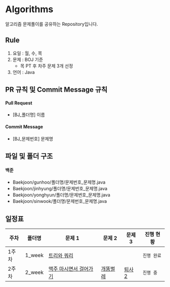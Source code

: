# Algorithms
알고리즘 문제풀이를 공유하는 Repository입니다.

## Rule
1. 요일 : 월, 수, 목
2. 문제 : BOJ 기준
    - 목 PT 후 차주 문제 3개 선정
3. 언어 : Java

## PR 규칙 및 Commit Message 규칙

#### Pull Request
- [BJ_폴더명] 이름

#### Commit Message
- [BJ_문제번호] 문제명

## 파일 및 폴더 구조

#### 백준

- Baekjoon/gunhoo/폴더명/문제번호_문제명.java
- Baekjoon/jinhyung/폴더명/문제번호_문제명.java
- Baekjoon/yonghyun/폴더명/문제번호_문제명.java
- Baekjoon/sinwook/폴더명/문제번호_문제명.java

## 일정표

| **주차** | **폴더명** | **문제 1**                                             | **문제 2**                                     | **문제 3**                                      | **진행 현황** |
|--------|---------|------------------------------------------------------|----------------------------------------------|-----------------------------------------------|-----------|
| 1주차    | 1_week  | [트리와 쿼리](https://www.acmicpc.net/problem/15681)      |                                              |                                               | `진행 완료`   |
| 2주차    | 2_week  | [맥주 마시면서 걸어가기](https://www.acmicpc.net/problem/9205) | [개똥벌레](https://www.acmicpc.net/problem/3020) | [퇴사 2](https://www.acmicpc.net/problem/15486) | `진행 중`    |
